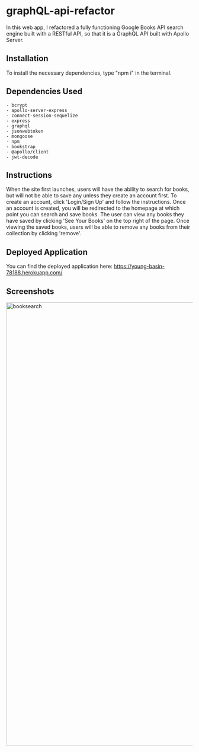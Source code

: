# graphQL-api-refactor

In this web app, I refactored a fully functioning Google Books API search engine built with a RESTful API, so that it is a GraphQL API built with Apollo Server. 

## Installation

To install the necessary dependencies, type "npm i" in the terminal.

## Dependencies Used
    - bcrypt
    - apollo-server-express
    - connect-session-sequelize
    - express
    - graphql
    - jsonwebtoken
    - mongoose
    - npm
    - bookstrap
    - @apollo/client
    - jwt-decode

## Instructions

When the site first launches, users will have the ability to search for books, but will not be able to save any unless they create an account first. To create an account, click 'Login/Sign Up' and follow the instructions. Once an account is created, you will be redirected to the homepage at which point you can search and save books. The user can view any books they have saved by clicking 'See Your Books' on the top right of the page. Once viewing the saved books, users will be able to remove any books from their collection by clicking 'remove'.

## Deployed Application

You can find the deployed application here: https://young-basin-78188.herokuapp.com/ 

## Screenshots
<img width="1197" alt="booksearch" src="https://github.com/ScarletBowen/graphQL-api-refactor/assets/109751916/95b08a6a-c8e3-4526-a233-23be51478cf3">